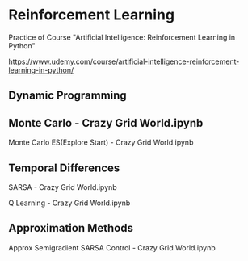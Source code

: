 # Reinforcement Learning
Practice of Course "Artificial Intelligence: Reinforcement Learning in Python" 

https://www.udemy.com/course/artificial-intelligence-reinforcement-learning-in-python/

## Dynamic Programming 

## Monte Carlo - Crazy Grid World.ipynb
Monte Carlo ES(Explore Start) - Crazy Grid World.ipynb

## Temporal Differences

SARSA - Crazy Grid World.ipynb

Q Learning - Crazy Grid World.ipynb

## Approximation Methods
Approx Semigradient SARSA Control - Crazy Grid World.ipynb

